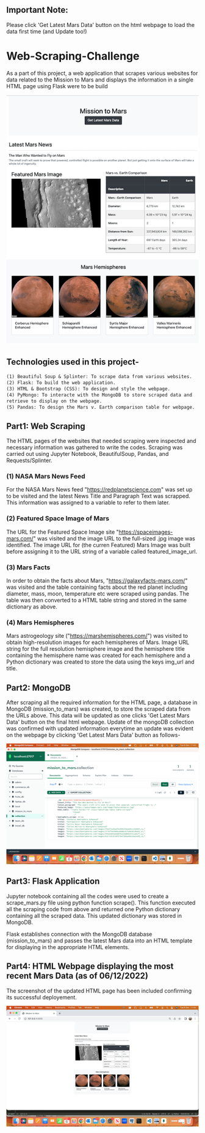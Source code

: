 ## Important Note: 
Please click 'Get Latest Mars Data' button on the html webpage to load the data first time (and Update too!)


# Web-Scraping-Challenge

As a part of this project, a web application that scrapes various websites for data related to the Mission to Mars and displays the information in a single HTML page using Flask were to be build  

![alt text](https://github.com/fbrowther/Web-Scraping-Challenge/blob/main/cropped%20recent%20flask%20webpage%20screenshot.png)

## Technologies used in this project-
    (1) Beautiful Soup & Splinter: To scrape data from various websites.
    (2) Flask: To build the web application.
    (3) HTML & Bootstrap (CSS): To design and style the webpage.
    (4) PyMongo: To interacte with the MongoDB to store scraped data and retrieve to display on the webpage.
    (5) Pandas: To design the Mars v. Earth comparison table for webpage.

## Part1: Web Scraping 

The HTML pages of the websites that needed scraping were inspected and necessary information was gathered to write the codes. Scraping was carried out using Jupyter Notebook, BeautifulSoup, Pandas, and Requests/Splinter.

### (1) NASA Mars News Feed

For the NASA Mars News feed "https://redplanetscience.com" was set up to be visited and the latest News Title and Paragraph Text was scrapped. This information was assigned to a variable to refer to them later. 

### (2) Featured Space Image of Mars

The URL for the Featured Space Image site "https://spaceimages-mars.com/" was visited and the image URL to the full-sized .jpg image was identified.
The image URL for (the curren Featured) Mars Image was built before assigning it to the URL string of a variable called featured_image_url. 

### (3) Mars Facts

In order to obtain the facts about Mars, "https://galaxyfacts-mars.com/" was visited and the table containing facts about the red planet including diameter, mass, moon, temperature etc were scraped using pandas. The table was then converted to a HTML table string and stored in the same dictionary as above.

### (4) Mars Hemispheres

Mars astrogeology site ("https://marshemispheres.com/") was visited to obtain high-resolution images for each hemispheres of Mars. Image URL string for the full resolution hemisphere image and the hemisphere title containing the hemisphere name was created for each hemisphere and a Python dictionary was created to store the data using the keys img_url and title.


## Part2: MongoDB 

After scraping all the required information for the HTML page, a database in MongoDB (mission_to_mars) was created, to store the scraped data from the URLs above. This data will be updated as one clicks 'Get Latest Mars Data' button on the final html webpage. Update of the mongoDB collection was confirmed with updated information everytime an update was evident on the webpage by clicking 'Get Latest Mars Data' button as follows-

![alt text](https://github.com/fbrowther/Web-Scraping-Challenge/blob/main/Screenshot%202022-12-06%20at%2011.43.35.png)



## Part3: Flask Application

Jupyter notebook containing  all the codes were used to create a scrape_mars.py file using python function scrape(). This function executed all the scraping code from above and returned one Python dictionary containing all the scraped data. This updated dictionary was stored in MongoDB. 

Flask establishes connection with the MongoDB database (mission_to_mars) and passes the latest Mars data into an HTML template for displaying in the appropriate HTML elements. 


## Part4: HTML Webpage displaying the most recent Mars Data (as of 06/12/2022)
The screenshot of the updated HTML page has been included confirming its successful deployement.

![alt text](https://github.com/fbrowther/Web-Scraping-Challenge/blob/main/Screenshot%202022-12-06%20at%2011.43.57.png)






